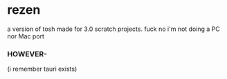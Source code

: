 # rezen
a version of tosh made for 3.0 scratch projects. fuck no i'm not doing a PC nor Mac port


### HOWEVER-
(i remember tauri exists)
